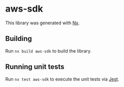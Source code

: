 # aws-sdk

This library was generated with [Nx](https://nx.dev).

## Building

Run `nx build aws-sdk` to build the library.

## Running unit tests

Run `nx test aws-sdk` to execute the unit tests via [Jest](https://jestjs.io).
